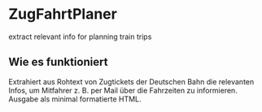 # ZugFahrtPlaner
extract relevant info for planning train trips

## Wie es funktioniert
Extrahiert aus Rohtext von Zugtickets der Deutschen Bahn die relevanten Infos, um Mitfahrer z. B. per Mail über die Fahrzeiten zu informieren.
Ausgabe als minimal formatierte HTML.

